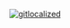 [![gitlocalized ](https://gitlocalize.com/repo/7820/whole_project/badge.svg)](https://gitlocalize.com/repo/7820/whole_project?utm_source=badge)
